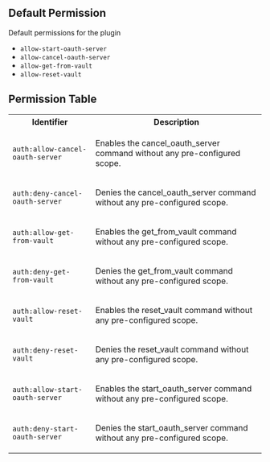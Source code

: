 ## Default Permission

Default permissions for the plugin

- `allow-start-oauth-server`
- `allow-cancel-oauth-server`
- `allow-get-from-vault`
- `allow-reset-vault`

## Permission Table

<table>
<tr>
<th>Identifier</th>
<th>Description</th>
</tr>


<tr>
<td>

`auth:allow-cancel-oauth-server`

</td>
<td>

Enables the cancel_oauth_server command without any pre-configured scope.

</td>
</tr>

<tr>
<td>

`auth:deny-cancel-oauth-server`

</td>
<td>

Denies the cancel_oauth_server command without any pre-configured scope.

</td>
</tr>

<tr>
<td>

`auth:allow-get-from-vault`

</td>
<td>

Enables the get_from_vault command without any pre-configured scope.

</td>
</tr>

<tr>
<td>

`auth:deny-get-from-vault`

</td>
<td>

Denies the get_from_vault command without any pre-configured scope.

</td>
</tr>

<tr>
<td>

`auth:allow-reset-vault`

</td>
<td>

Enables the reset_vault command without any pre-configured scope.

</td>
</tr>

<tr>
<td>

`auth:deny-reset-vault`

</td>
<td>

Denies the reset_vault command without any pre-configured scope.

</td>
</tr>

<tr>
<td>

`auth:allow-start-oauth-server`

</td>
<td>

Enables the start_oauth_server command without any pre-configured scope.

</td>
</tr>

<tr>
<td>

`auth:deny-start-oauth-server`

</td>
<td>

Denies the start_oauth_server command without any pre-configured scope.

</td>
</tr>
</table>
